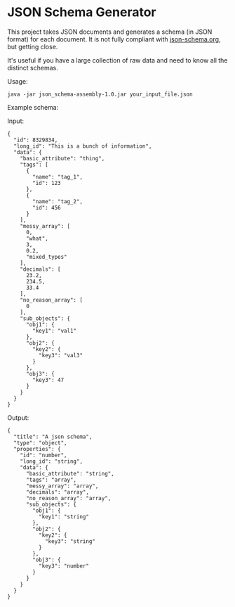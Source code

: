 # JSON Schema Generator

This project takes JSON documents and generates a schema (in JSON format) for each document. It is not fully compliant with [json-schema.org](json-schema.org), but getting close.

It's useful if you have a large collection of raw data and need to know all the distinct schemas.

Usage:

```
java -jar json_schema-assembly-1.0.jar your_input_file.json
```

Example schema:

Input:
```
{
  "id": 8329834,
  "long_id": "This is a bunch of information",
  "data": {
    "basic_attribute": "thing",
    "tags": [
      {
        "name": "tag_1",
        "id": 123
      },
      {
        "name": "tag_2",
        "id": 456
      }
    ],
    "messy_array": [
      0,
      "what",
      3,
      0.2,
      "mixed_types"
    ],
    "decimals": [
      23.2,
      234.5,
      33.4
    ],
    "no_reason_array": [
      0
    ],
    "sub_objects": {
      "obj1": {
        "key1": "val1"
      },
      "obj2": {
        "key2": {
          "key3": "val3"
        }
      },
      "obj3": {
        "key3": 47
      }
    }
  }
}
```

Output:

```
{
  "title": "A json schema",
  "type": "object",
  "properties": {
    "id": "number",
    "long_id": "string",
    "data": {
      "basic_attribute": "string",
      "tags": "array",
      "messy_array": "array",
      "decimals": "array",
      "no_reason_array": "array",
      "sub_objects": {
        "obj1": {
          "key1": "string"
        },
        "obj2": {
          "key2": {
            "key3": "string"
          }
        },
        "obj3": {
          "key3": "number"
        }
      }
    }
  }
}
```